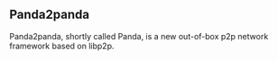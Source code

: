 ## Panda2panda

Panda2panda, shortly called Panda, is a new out-of-box p2p network framework based on libp2p.


